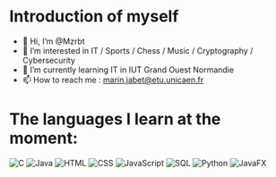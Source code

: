# Introduction of myself
- 👋 Hi, I’m @Mzrbt
- 👀 I’m interested in IT / Sports / Chess / Music / Cryptography / Cybersecurity
- 🌱 I’m currently learning IT in IUT Grand Ouest Normandie
- 📫 How to reach me :  marin.jabet@etu.unicaen.fr

# The languages ​​I learn at the moment:
![C](https://img.shields.io/badge/Langage-C-blue)
![Java](https://img.shields.io/badge/Langage-Java-red)
![HTML](https://img.shields.io/badge/Langage-HTML-orange)
![CSS](https://img.shields.io/badge/Langage-CSS-blueviolet)
![JavaScript](https://img.shields.io/badge/Langage-JavaScript-yellow)
![SQL](https://img.shields.io/badge/Langage-SQL-green)
![Python](https://img.shields.io/badge/Langage-Python-white)
![JavaFX](https://img.shields.io/badge/Langage-JavaFX-gray)
